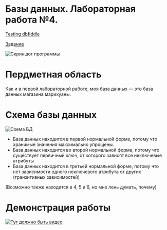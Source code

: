 # Базы данных. Лабораторная работа №4.

[Testing dbfiddle](https://dbfiddle.uk/?rdbms=postgres_12&fiddle=6adee747a9229ac8f8ee493daf595fee)

[Задание](task.md)

![Скриншот программы](https://i.imgur.com/kxTDUdH.png)

# Пердметная область
Как и в первой лабораторной работе, моя база данных — это база данных магазина марихуаны. 

# Схема базы данных
![Схема БД](https://i.imgur.com/f5Dghgd.png)

* База данных находится в первой нормальной форме, потому что хранимые значения максимально упрощены.
* База данных находится во второй нормальной форме, потому что существует первичный ключ, от которого зависят все неключевые атрибуты
* База данных находится в третьей нормальной форме, потому что нет зависимости одного неключевого атрибута от других (транзитивных зависимостей)

(Возможно также находится в 4, 5 и 6, но мне лень думать, почему)

# Демонстрация работы
[![Тут должно быть видео](https://img.youtube.com/vi/wnZQajNzmxc/0.jpg)](https://www.youtube.com/watch?v=wnZQajNzmxc)

